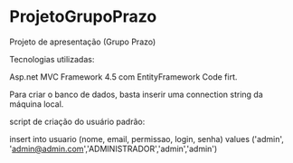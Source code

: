 # ProjetoGrupoPrazo
Projeto de apresentação (Grupo Prazo)


Tecnologias utilizadas:

Asp.net MVC Framework 4.5 com EntityFramework Code firt.

Para criar o banco de dados, basta inserir uma connection string da máquina local.

script de criação do usuário padrão:

insert into usuario (nome, email, permissao, login, senha) values ('admin', 'admin@admin.com','ADMINISTRADOR','admin','admin')
